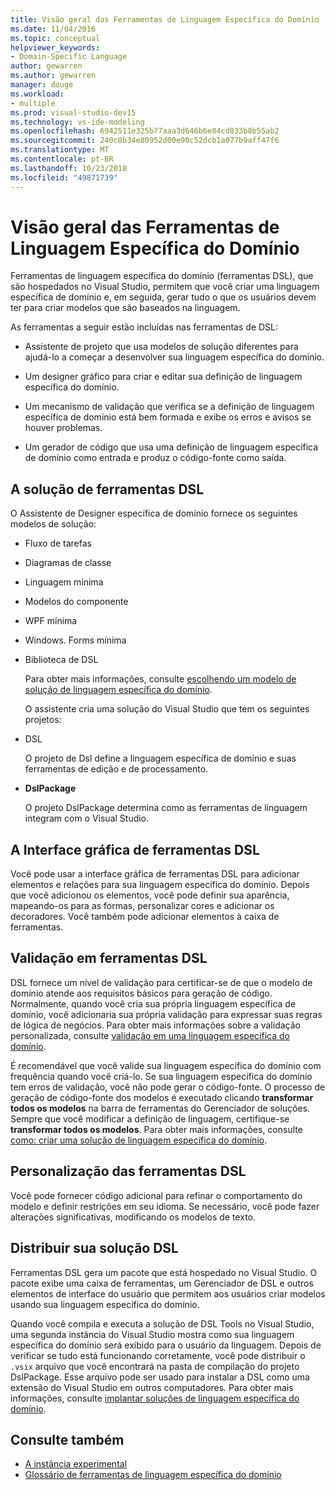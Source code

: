 ```yaml
---
title: Visão geral das Ferramentas de Linguagem Específica do Domínio
ms.date: 11/04/2016
ms.topic: conceptual
helpviewer_keywords:
- Domain-Specific Language
author: gewarren
ms.author: gewarren
manager: douge
ms.workload:
- multiple
ms.prod: visual-studio-dev15
ms.technology: vs-ide-modeling
ms.openlocfilehash: 6942511e325b77aaa3d646b6e84cd833b8b55ab2
ms.sourcegitcommit: 240c8b34e80952d00e90c52dcb1a077b9aff47f6
ms.translationtype: MT
ms.contentlocale: pt-BR
ms.lasthandoff: 10/23/2018
ms.locfileid: "49871739"
---
```

# <a name="overview-of-domain-specific-language-tools"></a>Visão geral das Ferramentas de Linguagem Específica do Domínio
Ferramentas de linguagem específica do domínio (ferramentas DSL), que são hospedados no Visual Studio, permitem que você criar uma linguagem específica de domínio e, em seguida, gerar tudo o que os usuários devem ter para criar modelos que são baseados na linguagem.

 As ferramentas a seguir estão incluídas nas ferramentas de DSL:

-   Assistente de projeto que usa modelos de solução diferentes para ajudá-lo a começar a desenvolver sua linguagem específica do domínio.

-   Um designer gráfico para criar e editar sua definição de linguagem específica do domínio.

-   Um mecanismo de validação que verifica se a definição de linguagem específica de domínio está bem formada e exibe os erros e avisos se houver problemas.

-   Um gerador de código que usa uma definição de linguagem específica de domínio como entrada e produz o código-fonte como saída.

## <a name="the-dsl-tools-solution"></a>A solução de ferramentas DSL
 O Assistente de Designer específica de domínio fornece os seguintes modelos de solução:

- Fluxo de tarefas

- Diagramas de classe

- Linguagem mínima

- Modelos do componente

- WPF mínima

- Windows. Forms mínima

- Biblioteca de DSL

  Para obter mais informações, consulte [escolhendo um modelo de solução de linguagem específica do domínio](../modeling/choosing-a-domain-specific-language-solution-template.md).

  O assistente cria uma solução do Visual Studio que tem os seguintes projetos:

- DSL

   O projeto de Dsl define a linguagem específica de domínio e suas ferramentas de edição e de processamento.

- **DslPackage**

   O projeto DslPackage determina como as ferramentas de linguagem integram com o Visual Studio.

## <a name="the-dsl-tools-graphical-interface"></a>A Interface gráfica de ferramentas DSL
 Você pode usar a interface gráfica de ferramentas DSL para adicionar elementos e relações para sua linguagem específica do domínio. Depois que você adicionou os elementos, você pode definir sua aparência, mapeando-os para as formas, personalizar cores e adicionar os decoradores. Você também pode adicionar elementos à caixa de ferramentas.

## <a name="validation-in-dsl-tools"></a>Validação em ferramentas DSL
 DSL fornece um nível de validação para certificar-se de que o modelo de domínio atende aos requisitos básicos para geração de código. Normalmente, quando você cria sua própria linguagem específica de domínio, você adicionaria sua própria validação para expressar suas regras de lógica de negócios. Para obter mais informações sobre a validação personalizada, consulte [validação em uma linguagem específica do domínio](../modeling/validation-in-a-domain-specific-language.md).

 É recomendável que você valide sua linguagem específica do domínio com frequência quando você criá-lo. Se sua linguagem específica do domínio tem erros de validação, você não pode gerar o código-fonte. O processo de geração de código-fonte dos modelos é executado clicando **transformar todos os modelos** na barra de ferramentas do Gerenciador de soluções. Sempre que você modificar a definição de linguagem, certifique-se **transformar todos os modelos**. Para obter mais informações, consulte [como: criar uma solução de linguagem específica do domínio](../modeling/how-to-create-a-domain-specific-language-solution.md).

## <a name="customization-of-dsl-tools"></a>Personalização das ferramentas DSL
 Você pode fornecer código adicional para refinar o comportamento do modelo e definir restrições em seu idioma. Se necessário, você pode fazer alterações significativas, modificando os modelos de texto.

## <a name="distributing-your-dsl-solution"></a>Distribuir sua solução DSL
 Ferramentas DSL gera um pacote que está hospedado no Visual Studio. O pacote exibe uma caixa de ferramentas, um Gerenciador de DSL e outros elementos de interface do usuário que permitem aos usuários criar modelos usando sua linguagem específica do domínio.

 Quando você compila e executa a solução de DSL Tools no Visual Studio, uma segunda instância do Visual Studio mostra como sua linguagem específica do domínio será exibido para o usuário da linguagem. Depois de verificar se tudo está funcionando corretamente, você pode distribuir o `.vsix` arquivo que você encontrará na pasta de compilação do projeto DslPackage. Esse arquivo pode ser usado para instalar a DSL como uma extensão do Visual Studio em outros computadores.  Para obter mais informações, consulte [implantar soluções de linguagem específica do domínio](../modeling/deploying-domain-specific-language-solutions.md).

## <a name="see-also"></a>Consulte também

- [A instância experimental](../extensibility/the-experimental-instance.md)
- [Glossário de ferramentas de linguagem específica do domínio](http://msdn.microsoft.com/ca5e84cb-a315-465c-be24-76aa3df276aa)